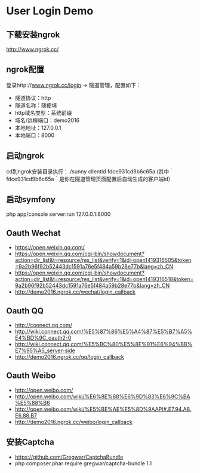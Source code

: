 # User Login Demo

## 下载安装ngrok
http://www.ngrok.cc/

## ngrok配置
登录http://www.ngrok.cc/login -> 隧道管理，配置如下：
- 隧道协议：http
- 隧道名称：随便填
- http域名类型：系统前缀
- 域名/远程端口：demo2016 
- 本地地址：127.0.0.1
- 本地端口：8000

## 启动ngrok
cd到ngrok安装目录执行：./sunny clientid fdce931cd9b6c65a
(其中｀fdce931cd9b6c65a｀是你在隧道管理页面配置后自动生成的客户端id）

## 启动symfony
php app/console server:run 127.0.0.1:8000

## Oauth Wechat
- https://open.weixin.qq.com/
- https://open.weixin.qq.com/cgi-bin/showdocument?action=dir_list&t=resource/res_list&verify=1&id=open1419316505&token=9a2b96f92b52443dc1591a76e5f484a59b28e77b&lang=zh_CN
- https://open.weixin.qq.com/cgi-bin/showdocument?action=dir_list&t=resource/res_list&verify=1&id=open1419316518&token=9a2b96f92b52443dc1591a76e5f484a59b28e77b&lang=zh_CN
- http://demo2016.ngrok.cc/wechat/login_callback

## Oauth QQ
- http://connect.qq.com/
- http://wiki.connect.qq.com/%E5%87%86%E5%A4%87%E5%B7%A5%E4%BD%9C_oauth2-0
- http://wiki.connect.qq.com/%E5%BC%80%E5%8F%91%E6%94%BB%E7%95%A5_server-side
- http://demo2016.ngrok.cc/qq/login_callback

## Oauth Weibo
- http://open.weibo.com/
- http://open.weibo.com/wiki/%E6%8E%88%E6%9D%83%E6%9C%BA%E5%88%B6
- http://open.weibo.com/wiki/%E5%BE%AE%E5%8D%9AAPI#.E7.94.A8.E6.88.B7
- http://demo2016.ngrok.cc/weibo/login_callback

## 安装Captcha
- https://github.com/Gregwar/CaptchaBundle
- php composer.phar require gregwar/captcha-bundle 1.1